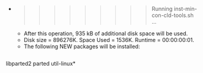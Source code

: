 * >>>>>>>>> Running inst-min-con-cld-tools.sh ...
  * After this operation, 935 kB of additional disk space will be used.
  * Disk size = 896276K. Space Used = 1536K. Runtime = 00:00:00:01.
  * The following NEW packages will be installed:
  ```bash
libparted2 parted util-linux*
  ```
